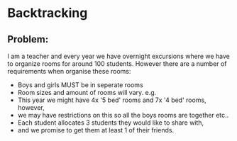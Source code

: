 # Backtracking

## Problem:


I am a teacher and every year we have overnight excursions where we have to organize rooms for around 100 students.
However there are a number of requirements when organise these rooms:

- Boys and girls MUST be in seperate rooms
- Room sizes and amount of rooms will vary. e.g. 
- This year we might have 4x '5 bed' rooms and 7x '4 bed' rooms, however, 
- we may have restrictions on this so all the boys rooms are together etc..
- Each student allocates 3 students they would like to share with,
- and we promise to get them at least 1 of their friends.
